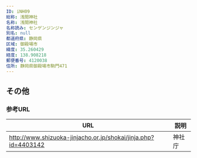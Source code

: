 ```yaml
---
ID: iNH09
総称: 浅間神社
名称: 浅間神社
名称読み: センゲンジンジャ
別名: null
都道府県: 静岡県
区域: 御殿場市
緯度: 35.260429
経度: 138.908218
郵便番号: 4120038
住所: 静岡県御殿場市駒門471
---
```


## その他

### 参考URL

| URL                                                            | 説明   |
| -------------------------------------------------------------- | ------ |
| http://www.shizuoka-jinjacho.or.jp/shokai/jinja.php?id=4403142 | 神社庁 |
